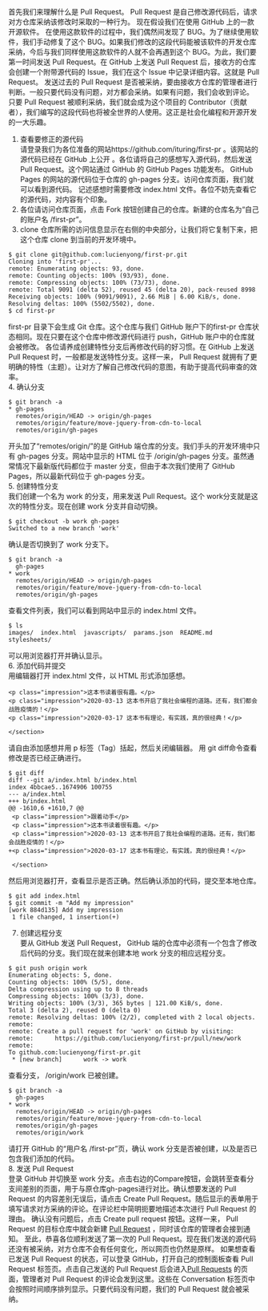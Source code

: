 首先我们来理解什么是 Pull Request。 Pull Request 是自己修改源代码后，请求对方仓库采纳该修改时采取的一种行为。
现在假设我们在使用 GitHub 上的一款开源软件。
在使用这款软件的过程中，我们偶然间发现了 BUG。为了继续使用软件，我们手动修复了这个 BUG。如果我们修改的这段代码能被该软件的开发仓库采纳，今后与我们同样使用这款软件的人就不会再遇到这个 BUG。为此，我们要第一时间发送 Pull Request。在 GitHub 上发送 Pull Request 后，接收方的仓库会创建一个附带源代码的 Issue，我们在这个 Issue 中记录详细内容。这就是 Pull Request。
发送过去的 Pull Request 是否被采纳，要由接收方仓库的管理者进行判断。一般只要代码没有问题，对方都会采纳。如果有问题，我们会收到评论。
只要 Pull Request 被顺利采纳，我们就会成为这个项目的 Contributor（贡献者），我们编写的这段代码也将被全世界的人使用。这正是社会化编程和开源开发的一大乐趣。  
1. 查看要修正的源代码  
请登录我们为各位准备的网站https://github.com/ituring/first-pr 。该网站的源代码已经在 GitHub 上公开 。各位请将自己的感想写入源代码，然后发送 Pull Request。这个网站通过 GitHub 的 GitHub Pages 功能发布。 GitHub Pages 的网站的源代码位于仓库的 gh-pages 分支。访问仓库页面，我们就可以看到源代码。
记述感想时需要修改 index.html 文件。各位不妨先查看它的源代码，对内容有个印象。  
2. 各位请访问仓库页面，点击 Fork 按钮创建自己的仓库。新建的仓库名为“自己的账户名 \/first-pr”。  
3. clone 仓库所需的访问信息显示在右侧的中央部分，让我们将它复制下来，把这个仓库 clone 到当前的开发环境中。  
```
$ git clone git@github.com:lucienyong/first-pr.git
Cloning into 'first-pr'...
remote: Enumerating objects: 93, done.
remote: Counting objects: 100% (93/93), done.
remote: Compressing objects: 100% (73/73), done.
remote: Total 9091 (delta 52), reused 45 (delta 20), pack-reused 8998
Receiving objects: 100% (9091/9091), 2.66 MiB | 6.00 KiB/s, done.
Resolving deltas: 100% (5502/5502), done.
$ cd first-pr
```
first-pr 目录下会生成 Git 仓库。这个仓库与我们 GitHub 账户下的first-pr 仓库状态相同。现在只要在这个仓库中修改源代码进行 push，GitHub 账户中的仓库就会被修改。
各位请养成创建特性分支后再修改代码的好习惯。在 GitHub 上发送 Pull Request 时，一般都是发送特性分支。这样一来， Pull Request 就拥有了更明确的特性（主题）。让对方了解自己修改代码的意图，有助于提高代码审查的效率。  
4. 确认分支  
```
$ git branch -a
* gh-pages
  remotes/origin/HEAD -> origin/gh-pages
  remotes/origin/feature/move-jquery-from-cdn-to-local
  remotes/origin/gh-pages
```
开头加了“remotes/origin/”的是 GitHub 端仓库的分支。我们手头的开发环境中只有 gh-pages 分支。网站中显示的 HTML 位于 \/origin/gh-pages 分支。虽然通常情况下最新版代码都位于 master 分支，但由于本次我们使用了 GitHub Pages，所以最新代码位于 gh-pages 分支。  
5. 创建特性分支  
我们创建一个名为 work 的分支，用来发送 Pull Request。这个 work分支就是这次的特性分支。现在创建 work 分支并自动切换。
```
$ git checkout -b work gh-pages
Switched to a new branch 'work'
```
确认是否切换到了 work 分支下。
```
$ git branch -a
  gh-pages
* work
  remotes/origin/HEAD -> origin/gh-pages
  remotes/origin/feature/move-jquery-from-cdn-to-local
  remotes/origin/gh-pages
```
查看文件列表，我们可以看到网站中显示的 index.html 文件。
```
$ ls
images/  index.html  javascripts/  params.json  README.md  stylesheets/
```
可以用浏览器打开并确认显示。  
6. 添加代码并提交  
用编辑器打开 index.html 文件，以 HTML 形式添加感想。
```
<p class="impression">这本书读着很有趣。</p>
<p class="impression">2020-03-13 这本书开启了我社会编程的道路。还有，我们都会战胜疫情的！</p>
<p class="impression">2020-03-17 这本书有理论，有实践，真的很经典！</p>

</section>
```
请自由添加感想并用 p 标签（Tag）括起，然后关闭编辑器。
用 git diff命令查看修改是否已经正确进行。
```
$ git diff
diff --git a/index.html b/index.html
index 4bbcae5..1674906 100755
--- a/index.html
+++ b/index.html
@@ -1610,6 +1610,7 @@
 <p class="impression">跟着动手</p>
 <p class="impression">这本书读着很有趣。</p>
 <p class="impression">2020-03-13 这本书开启了我社会编程的道路。还有，我们都会战胜疫情的！</p>
+<p class="impression">2020-03-17 这本书有理论，有实践，真的很经典！</p>

 </section>
```
然后用浏览器打开，查看显示是否正确。然后确认添加的代码，提交至本地仓库。
```
$ git add index.html
$ git commit -m "Add my impression"
[work 884d135] Add my impression
 1 file changed, 1 insertion(+)
```  
7. 创建远程分支  
要从 GitHub 发送 Pull Request， GitHub 端的仓库中必须有一个包含了修改后代码的分支。我们现在就来创建本地 work 分支的相应远程分支。
```
$ git push origin work
Enumerating objects: 5, done.
Counting objects: 100% (5/5), done.
Delta compression using up to 8 threads
Compressing objects: 100% (3/3), done.
Writing objects: 100% (3/3), 365 bytes | 121.00 KiB/s, done.
Total 3 (delta 2), reused 0 (delta 0)
remote: Resolving deltas: 100% (2/2), completed with 2 local objects.
remote:
remote: Create a pull request for 'work' on GitHub by visiting:
remote:      https://github.com/lucienyong/first-pr/pull/new/work
remote:
To github.com:lucienyong/first-pr.git
 * [new branch]      work -> work
```
查看分支， \/origin/work 已被创建。
```
$ git branch -a
  gh-pages
* work
  remotes/origin/HEAD -> origin/gh-pages
  remotes/origin/feature/move-jquery-from-cdn-to-local
  remotes/origin/gh-pages
  remotes/origin/work
```
请打开 GitHub 的“用户名 \/first-pr”页，确认 work 分支是否被创建，以及是否已包含我们添加的代码。   
8. 发送 Pull Request   
登录 GitHub 并切换至 work 分支。点击右边的Compare按钮，会跳转至查看分支间差别的页面，用于与原仓库gh-pages进行对比。确认想要发送的 Pull Request 的内容差别无误后，请点击 Create Pull Request。随后显示的表单用于填写请求对方采纳的评论。在评论栏中简明扼要地描述本次进行 Pull Request 的理由。
确认没有问题后，点击 Create pull request 按钮。这样一来， Pull Request 的目标仓库中就会新建 [Pull Request](https://github.com/ituring/first-pr/pull/1785) ，同时该仓库的管理者会接到通知。
至此，恭喜各位顺利发送了第一次的 Pull Request。现在我们发送的源代码还没有被采纳，对方仓库不会有任何变化，所以网页也仍然是原样。
如果想查看已发送 Pull Request 的状态，可以登录 GitHub，打开自己的控制面板查看 Pull Request 标签页。点击自己发送的 Pull Request 后会进入[Pull Requests](https://github.com/pulls) 的页面，管理者对 Pull Request 的评论会发到这里。这些在 Conversation 标签页中会按照时间顺序排列显示。只要代码没有问题，我们的 Pull Request 就会被采纳。
